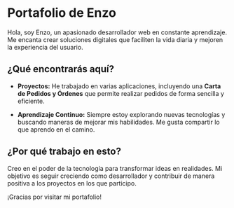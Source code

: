 # Portafolio de Enzo

Hola, soy Enzo, un apasionado desarrollador web en constante aprendizaje. Me encanta crear soluciones digitales que faciliten la vida diaria y mejoren la experiencia del usuario.

## ¿Qué encontrarás aquí?

- **Proyectos:** He trabajado en varias aplicaciones, incluyendo una **Carta de Pedidos y Órdenes** que permite realizar pedidos de forma sencilla y eficiente.
  
- **Aprendizaje Continuo:** Siempre estoy explorando nuevas tecnologías y buscando maneras de mejorar mis habilidades. Me gusta compartir lo que aprendo en el camino.

## ¿Por qué trabajo en esto?

Creo en el poder de la tecnología para transformar ideas en realidades. Mi objetivo es seguir creciendo como desarrollador y contribuir de manera positiva a los proyectos en los que participo.

¡Gracias por visitar mi portafolio!

